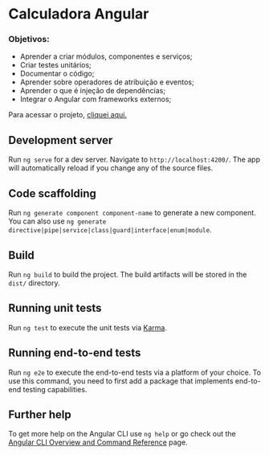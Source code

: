 # Calculadora Angular

### Objetivos:

- Aprender a criar módulos, componentes e serviços;
- Criar testes unitários;
- Documentar o código;
- Aprender sobre operadores de atribuição e eventos;
- Aprender o que é injeção de dependências;
- Integrar o Angular com frameworks externos;

Para acessar o projeto, [cliquei aqui.](https://angular-calculadora.netlify.app/)

## Development server

Run `ng serve` for a dev server. Navigate to `http://localhost:4200/`. The app will automatically reload if you change any of the source files.

## Code scaffolding

Run `ng generate component component-name` to generate a new component. You can also use `ng generate directive|pipe|service|class|guard|interface|enum|module`.

## Build

Run `ng build` to build the project. The build artifacts will be stored in the `dist/` directory.

## Running unit tests

Run `ng test` to execute the unit tests via [Karma](https://karma-runner.github.io).

## Running end-to-end tests

Run `ng e2e` to execute the end-to-end tests via a platform of your choice. To use this command, you need to first add a package that implements end-to-end testing capabilities.

## Further help

To get more help on the Angular CLI use `ng help` or go check out the [Angular CLI Overview and Command Reference](https://angular.io/cli) page.
